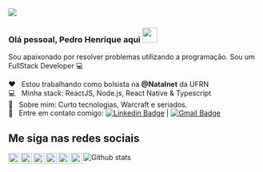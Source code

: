 <img width="auto" src="https://i.imgur.com/JdlFACa.png">

### Olá pessoal, Pedro Henrique aqui <img src="https://raw.githubusercontent.com/iampavangandhi/iampavangandhi/master/gifs/Hi.gif" width="30px"></h2>

Sou apaixonado por resolver problemas utilizando a programação.
Sou um FullStack Developer :computer:

❤ &nbsp; Estou trabalhando como bolsista na **@Natalnet** da UFRN
<br/> :computer: &nbsp; Minha stack: ReactJS, Node.js, React Native & Typescript
<br/> 💬 &nbsp; Sobre mim: Curto tecnologias, Warcraft e seriados.
<br/> :email: &nbsp; Entre em contato comigo: [![Linkedin Badge](https://img.shields.io/badge/-PedroHenrique-blue?style=flat-square&logo=Linkedin&logoColor=white&link=https://www.linkedin.com/in/pedro-henrique-b9541a199/)](https://www.linkedin.com/in/pedro-henrique-b9541a199/)
|
[![Gmail Badge](https://img.shields.io/badge/-pedrotrab2132@gmail.com-c14438?style=flat-square&logo=Gmail&logoColor=white&link=mailto:pedrotrab2132@gmail.com)](mailto:pedrotrab2132@gmail.com)

## Me siga nas redes sociais

<div>
<a href="https://twitter.com/pedroksty">
  <img align="left" alt="Pedro's Twitter" width="22px" src="https://cdn.jsdelivr.net/npm/simple-icons@v3/icons/twitter.svg" />
</a>
<a href="https://www.linkedin.com/in/pedro-henrique-b9541a199/">
  <img align="left" alt="Pedro's Linkdein" width="22px" src="https://cdn.jsdelivr.net/npm/simple-icons@v3/icons/linkedin.svg" />
</a>
<a href="https://github.com/pedroksty">
  <img align="left" alt="Pedro's Github" width="22px" src="https://cdn.jsdelivr.net/npm/simple-icons@v3/icons/github.svg" />
</a>
<a href="https://t.me/pedroksty">
  <img align="left" alt="Pedro's Telegram" width="22px" src="https://cdn.jsdelivr.net/npm/simple-icons@v3/icons/telegram.svg" />
</a>
<a href="https://instagram.com/pedrooo199/">
  <img align="left" alt="Pedro's Instagram" width="22px" src="https://cdn.jsdelivr.net/npm/simple-icons@v3/icons/instagram.svg" />
</a>
<a href="https://www.facebook.com/pedroksty/">
  <img align="left" alt="Pedro's Facebook" width="22px" src="https://cdn.jsdelivr.net/npm/simple-icons@v3/icons/facebook.svg" />
</a>
</div>

<div>

![Github stats](https://github-readme-stats.vercel.app/api?username=pedroksty&show_icons=true&hide_border=true)

</div>
